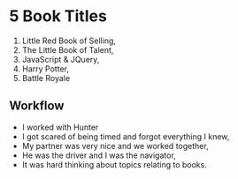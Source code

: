 # **5 Book Titles**

1. Little Red Book of Selling,
2. The Little Book of Talent,
3. JavaScript & JQuery,
4. Harry Potter,
5. Battle Royale

## Workflow
- I worked with Hunter
- I got scared of being timed and forgot everything I knew,
- My partner was very nice and we worked together,
- He was the driver and I was the navigator,
- It was hard thinking about topics relating to books.
